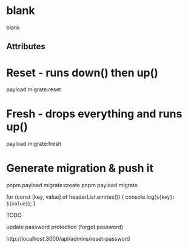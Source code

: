 # blank

blank

## Attributes

# Reset - runs down() then up()

payload migrate:reset

# Fresh - drops everything and runs up()

payload migrate:fresh

# Generate migration & push it

pnpm payload migrate:create
pnpm payload migrate

<!-- Cannot read private member #headersList from an object whose class did not declare it -->
for (const [key, value] of headerList.entries()) {
	console.log(`${key}: ${value}`);
}


TODO

update password protection (forgot password)

http://localhost:3000/api/admins/reset-password